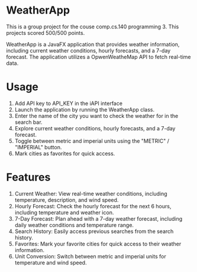 
# WeatherApp

This is a group project for the couse comp.cs.140 programming 3. This projects scored 500/500 points.

WeatherApp is a JavaFX application that provides weather information, including current weather conditions, hourly forecasts, and a 7-day forecast. The application utilizes a OpwenWeatheMap API to fetch real-time data.

# Usage
1. Add API key to API_KEY in the iAPI interface
2. Launch the application by running the WeatherApp class.
3. Enter the name of the city you want to check the weather for in the search bar.
4. Explore current weather conditions, hourly forecasts, and a 7-day forecast.
5. Toggle between metric and imperial units using the "METRIC" / "IMPERIAL" button.
6. Mark cities as favorites for quick access.

# Features
1. Current Weather: View real-time weather conditions, including temperature, description, and wind speed.
2. Hourly Forecast: Check the hourly forecast for the next 6 hours, including temperature and weather icon.
3. 7-Day Forecast: Plan ahead with a 7-day weather forecast, including daily weather conditions and temperature range.
4. Search History: Easily access previous searches from the search history.
5. Favorites: Mark your favorite cities for quick access to their weather information.
6. Unit Conversion: Switch between metric and imperial units for temperature and wind speed.
